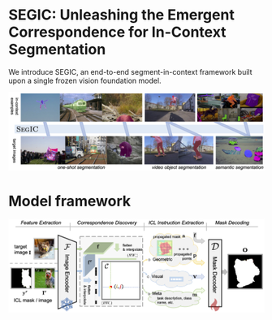 # SEGIC: Unleashing the Emergent Correspondence for In-Context Segmentation
We introduce SEGIC, an end-to-end segment-in-context framework built upon a single frozen vision foundation model.

![teaser](assets/teaser.png)


# Model framework
![framework](assets/arch.png)

